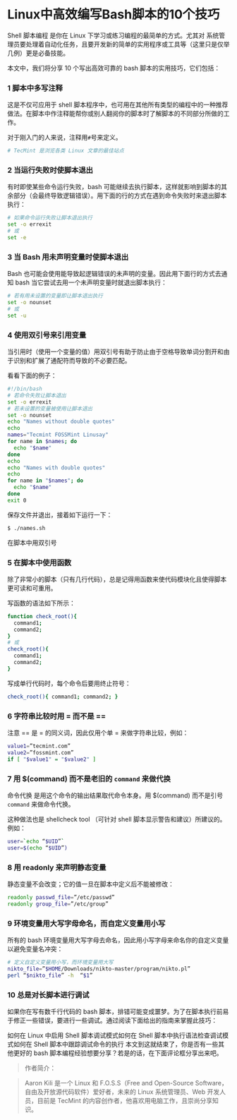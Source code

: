 # Linux中高效编写Bash脚本的10个技巧

Shell 脚本编程 是你在 Linux 下学习或练习编程的最简单的方式。尤其对 系统管理员要处理着自动化任务，且要开发新的简单的实用程序或工具等（这里只是仅举几例）更是必备技能。

本文中，我们将分享 10 个写出高效可靠的 bash 脚本的实用技巧，它们包括：

### 1 脚本中多写注释

这是不仅可应用于 shell 脚本程序中，也可用在其他所有类型的编程中的一种推荐做法。在脚本中作注释能帮你或别人翻阅你的脚本时了解脚本的不同部分所做的工作。

对于刚入门的人来说，注释用`` # ``号来定义。
````bash
# TecMint 是浏览各类 Linux 文章的最佳站点
````

### 2 当运行失败时使脚本退出

有时即使某些命令运行失败，bash 可能继续去执行脚本，这样就影响到脚本的其余部分（会最终导致逻辑错误）。用下面的行的方式在遇到命令失败时来退出脚本执行：
````bash
# 如果命令运行失败让脚本退出执行
set -o errexit 
# 或
set -e
````

### 3 当 Bash 用未声明变量时使脚本退出
Bash 也可能会使用能导致起逻辑错误的未声明的变量。因此用下面行的方式去通知 bash 当它尝试去用一个未声明变量时就退出脚本执行：
````bash
# 若有用未设置的变量即让脚本退出执行
set -o nounset
# 或
set -u
````

### 4 使用双引号来引用变量
当引用时（使用一个变量的值）用双引号有助于防止由于空格导致单词分割开和由于识别和扩展了通配符而导致的不必要匹配。

看看下面的例子：

````bash
#!/bin/bash
# 若命令失败让脚本退出
set -o errexit 
# 若未设置的变量被使用让脚本退出
set -o nounset
echo "Names without double quotes" 
echo
names="Tecmint FOSSMint Linusay"
for name in $names; do
  echo "$name"
done
echo
echo "Names with double quotes" 
echo
for name in "$names"; do
  echo "$name"
done
exit 0
````

保存文件并退出，接着如下运行一下：

````bash
$ ./names.sh
````

在脚本中用双引号

### 5 在脚本中使用函数
除了非常小的脚本（只有几行代码），总是记得用函数来使代码模块化且使得脚本更可读和可重用。

写函数的语法如下所示：
````bash
function check_root(){
  command1; 
  command2;
}
# 或
check_root(){
  command1; 
  command2;
}
````
写成单行代码时，每个命令后要用终止符号：
````bash
check_root(){ command1; command2; }
````

### 6 字符串比较时用 = 而不是 ==
注意 == 是 = 的同义词，因此仅用个单 = 来做字符串比较，例如：
````bash
value1=”tecmint.com”
value2=”fossmint.com”
if [ "$value1" = "$value2" ]
````

### 7 用 $(command) 而不是老旧的 `command` 来做代换
命令代换 是用这个命令的输出结果取代命令本身。用 $(command) 而不是引号 `command` 来做命令代换。

这种做法也是 shellcheck tool （可针对 shell 脚本显示警告和建议）所建议的。例如：
````bash
user=`echo “$UID”`
user=$(echo “$UID”)
````
### 8 用 readonly 来声明静态变量
静态变量不会改变；它的值一旦在脚本中定义后不能被修改：
````bash
readonly passwd_file=”/etc/passwd”
readonly group_file=”/etc/group”
````

### 9 环境变量用大写字母命名，而自定义变量用小写
所有的 bash 环境变量用大写字母去命名，因此用小写字母来命名你的自定义变量以避免变量名冲突：
````bash
# 定义自定义变量用小写，而环境变量用大写
nikto_file=”$HOME/Downloads/nikto-master/program/nikto.pl”
perl “$nikto_file” -h  “$1”
````

### 10 总是对长脚本进行调试

如果你在写有数千行代码的 bash 脚本，排错可能变成噩梦。为了在脚本执行前易于修正一些错误，要进行一些调试。通过阅读下面给出的指南来掌握此技巧：

如何在 Linux 中启用 Shell 脚本调试模式如何在 Shell 脚本中执行语法检查调试模式如何在 Shell 脚本中跟踪调试命令的执行
本文到这就结束了，你是否有一些其他更好的 bash 脚本编程经验想要分享？若是的话，在下面评论框分享出来吧。

> 作者简介：

> Aaron Kili 是一个 Linux 和 F.O.S.S（Free and Open-Source Software，自由及开放源代码软件）爱好者，未来的 Linux 系统管理员、Web 开发人员，目前是 TecMint 的内容创作者，他喜欢用电脑工作，且崇尚分享知识。